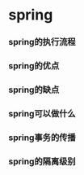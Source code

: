 # spring

### spring的执行流程

### spring的优点

### spring的缺点

### spring可以做什么

### spring事务的传播

### spring的隔离级别

### 